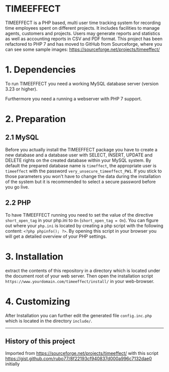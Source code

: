 TIMEEFFECT
==========

TIMEEFFECT is a PHP based, multi user time tracking system for recording time
employees spent on different projects. It includes facilities to manage agents,
customers and projects.
Users may generate reports and statistics as well as accounting reports in CSV 
and PDF format. This project has been refactored to PHP 7 and has moved to 
GitHub from Sourceforge, where you can see some sample 
images: https://sourceforge.net/projects/timeeffect/

# 1. Dependencies
To run TIMEEFFECT you need a working MySQL database server (version 3.23 or higher).

Furthermore you need a running a webserver with PHP 7 support.

# 2. Preparation
## 2.1 MySQL
Before you actually install the TIMEEFFECT package you have to create a new
database and a database user with SELECT, INSERT, UPDATE and DELETE rights on
the created database within your MySQL system.
By default the prepared database name is `timeffect`, the appropriate user
is `timeeffect` with the password `very_unsecure_timeeffect_PW1`. If you stick
to those parameters you won't have to change the data during the installation of
the system but it is recommended to select a secure password before you go live.

## 2.2	PHP
To have TIMEEFFECT running you need to set the value of the directive
`short_open_tag` in your php.ini to `On` (`short_open_tag = On`). You can figure
out where your `php.ini` is located by creating a php script with the following
content: `<?php phpinfo(); ?>`.
By opening this script in your browser you will get a detailed overview of your
PHP settings.

# 3. Installation
extract the contents of this repository in a directory which is located under
the document root of your web server. Then open the installation script
`https://www.yourdomain.com/timeeffect/install/` in your web-browser.

# 4. Customizing
After Installation you can further edit the generated file `config.inc.php`
which is located in the directory `include/`.

-----

## History of this project
Imported from https://sourceforge.net/projects/timeeffect/ with this script https://gist.github.com/rubo77/8f22193cf940837d000a996c7132dae0
initially 
